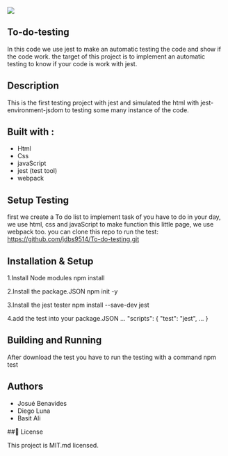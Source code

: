 ![](https://img.shields.io/badge/Microverse-blueviolet)

## To-do-testing

In this code we use jest to make an automatic testing the code and show if the code work.
the target of this project is to implement an automatic testing to know if your code is work with jest.
## Description

This is the first testing project with jest and simulated the html with jest-environment-jsdom to testing some many instance of the code.

## Built with :

- Html
- Css
- javaScript
- jest (test tool)
- webpack

## Setup Testing

first we create a To do list to implement task of you have to do in your day, we use html, css and javaScript to make function this little page, we use webpack too.
you can clone this repo to run the test: https://github.com/jdbs9514/To-do-testing.git

## Installation & Setup

1.Install Node modules
    npm install

2.Install the package.JSON
    npm init -y

3.Install the jest tester 
    npm install --save-dev jest

4.add the test into your package.JSON
        ...
    "scripts": {
        "test": "jest",
        ...
    }
    



## Building and Running 

After download the test you have to run the testing with a command 
    npm test

## Authors

- Josué Benavides
- Diego Luna
- Basit Ali

##📝 License

This project is MIT.md licensed.


